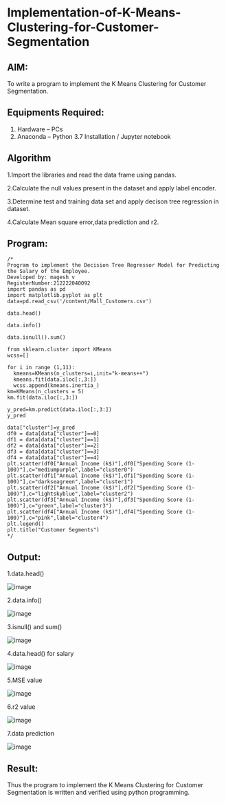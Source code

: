 # Implementation-of-K-Means-Clustering-for-Customer-Segmentation

## AIM:
To write a program to implement the K Means Clustering for Customer Segmentation.

## Equipments Required:
1. Hardware – PCs
2. Anaconda – Python 3.7 Installation / Jupyter notebook

## Algorithm
1.Import the libraries and read the data frame using pandas.


2.Calculate the null values present in the dataset and apply label encoder.


3.Determine test and training data set and apply decison tree regression in dataset.


4.Calculate Mean square error,data prediction and r2.

## Program:
```
/*
Program to implement the Decision Tree Regressor Model for Predicting the Salary of the Employee.
Developed by: magesh v
RegisterNumber:212222040092
import pandas as pd
import matplotlib.pyplot as plt
data=pd.read_csv('/content/Mall_Customers.csv')

data.head()

data.info()

data.isnull().sum()

from sklearn.cluster import KMeans
wcss=[]

for i in range (1,11):
  kmeans=KMeans(n_clusters=i,init="k-means++")
  kmeans.fit(data.iloc[:,3:])
  wcss.append(kmeans.inertia_)
km=KMeans(n_clusters = 5)
km.fit(data.iloc[:,3:])

y_pred=km.predict(data.iloc[:,3:])
y_pred

data["cluster"]=y_pred
df0 = data[data["cluster"]==0]
df1 = data[data["cluster"]==1]
df2 = data[data["cluster"]==2]
df3 = data[data["cluster"]==3]
df4 = data[data["cluster"]==4]
plt.scatter(df0["Annual Income (k$)"],df0["Spending Score (1-100)"],c="mediumpurple",label="cluster0")
plt.scatter(df1["Annual Income (k$)"],df1["Spending Score (1-100)"],c="darkseagreen",label="cluster1")
plt.scatter(df2["Annual Income (k$)"],df2["Spending Score (1-100)"],c="lightskyblue",label="cluster2")
plt.scatter(df3["Annual Income (k$)"],df3["Spending Score (1-100)"],c="green",label="cluster3")
plt.scatter(df4["Annual Income (k$)"],df4["Spending Score (1-100)"],c="pink",label="cluster4")
plt.legend()
plt.title("Customer Segments")  
*/
```

## Output:
1.data.head()


![image](https://github.com/magesh534/Implementation-of-K-Means-Clustering-for-Customer-Segmentation/assets/135577936/0b1bfc4f-1060-43af-a4ae-28e95387c14d)

2.data.info()


![image](https://github.com/magesh534/Implementation-of-K-Means-Clustering-for-Customer-Segmentation/assets/135577936/370b95ae-57d2-4580-8f74-4ec6b178de19)

3.isnull() and sum()


![image](https://github.com/magesh534/Implementation-of-K-Means-Clustering-for-Customer-Segmentation/assets/135577936/e797a003-93f2-4b10-b6c8-45b03d75af9b)

4.data.head() for salary


![image](https://github.com/magesh534/Implementation-of-K-Means-Clustering-for-Customer-Segmentation/assets/135577936/8b0f4cbb-e8a9-49e4-9050-0fd552aa9ac8)

5.MSE value


![image](https://github.com/magesh534/Implementation-of-K-Means-Clustering-for-Customer-Segmentation/assets/135577936/1ee1f5f4-7611-4aeb-a404-5dabd139dbf1)


6.r2 value


![image](https://github.com/magesh534/Implementation-of-K-Means-Clustering-for-Customer-Segmentation/assets/135577936/69e9a7ed-194e-4d4b-9765-636ff410afe8)


7.data prediction


![image](https://github.com/magesh534/Implementation-of-K-Means-Clustering-for-Customer-Segmentation/assets/135577936/68ea8e04-8ef7-4876-9a21-2854e1898637)

## Result:
Thus the program to implement the K Means Clustering for Customer Segmentation is written and verified using python programming.
